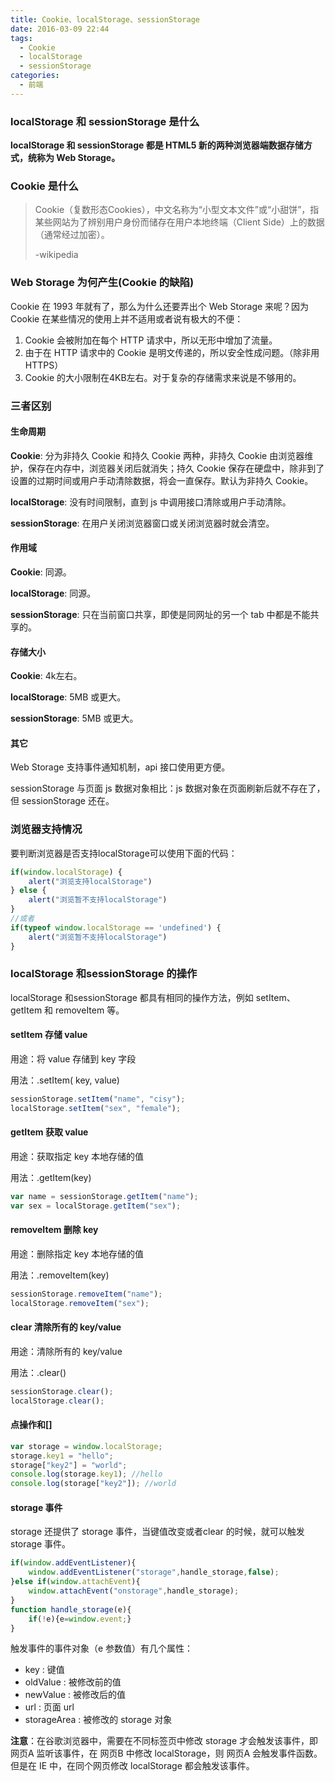 ```yaml
---
title: Cookie、localStorage、sessionStorage
date: 2016-03-09 22:44
tags: 
  - Cookie
  - localStorage
  - sessionStorage
categories: 
  - 前端
---
```


### localStorage 和 sessionStorage 是什么

**localStorage 和 sessionStorage 都是 HTML5 新的两种浏览器端数据存储方式，统称为 Web Storage。**

### Cookie 是什么

> Cookie（复数形态Cookies），中文名称为“小型文本文件”或“小甜饼”，指某些网站为了辨别用户身份而储存在用户本地终端（Client Side）上的数据（通常经过加密）。
>
> -wikipedia  

<!-- more -->

### Web Storage 为何产生(Cookie 的缺陷)

Cookie 在 1993 年就有了，那么为什么还要弄出个 Web Storage 来呢？因为 Cookie 在某些情况的使用上并不适用或者说有极大的不便：

1. Cookie 会被附加在每个 HTTP 请求中，所以无形中增加了流量。
2. 由于在 HTTP 请求中的 Cookie 是明文传递的，所以安全性成问题。（除非用HTTPS）
3. Cookie 的大小限制在4KB左右。对于复杂的存储需求来说是不够用的。

### 三者区别

#### 生命周期

**Cookie**:  分为非持久 Cookie 和持久 Cookie 两种，非持久 Cookie 由浏览器维护，保存在内存中，浏览器关闭后就消失；持久 Cookie 保存在硬盘中，除非到了设置的过期时间或用户手动清除数据，将会一直保存。默认为非持久 Cookie。

**localStorage**:  没有时间限制，直到 js 中调用接口清除或用户手动清除。

**sessionStorage**:  在用户关闭浏览器窗口或关闭浏览器时就会清空。

#### 作用域

**Cookie**:  同源。

**localStorage**:  同源。

**sessionStorage**:  只在当前窗口共享，即使是同网址的另一个 tab 中都是不能共享的。

#### 存储大小

**Cookie**:  4k左右。

**localStorage**:  5MB 或更大。

**sessionStorage**:  5MB 或更大。

#### 其它

Web Storage 支持事件通知机制，api 接口使用更方便。

sessionStorage 与页面 js 数据对象相比：js 数据对象在页面刷新后就不存在了，但 sessionStorage 还在。

### 浏览器支持情况

要判断浏览器是否支持localStorage可以使用下面的代码：

``` javascript
if(window.localStorage) {
    alert("浏览支持localStorage")
} else {
    alert("浏览暂不支持localStorage")
}
//或者
if(typeof window.localStorage == 'undefined') {
    alert("浏览暂不支持localStorage")
}
```

### localStorage 和sessionStorage 的操作

localStorage 和sessionStorage 都具有相同的操作方法，例如 setItem、getItem 和 removeItem 等。

#### setItem 存储 value

用途：将 value 存储到 key 字段

用法：.setItem( key, value)

``` javascript
sessionStorage.setItem("name", "cisy");
localStorage.setItem("sex", "female");
```

#### getItem 获取 value

用途：获取指定 key 本地存储的值

用法：.getItem(key)

``` javascript
var name = sessionStorage.getItem("name");
var sex = localStorage.getItem("sex");
```

#### removeItem 删除 key

用途：删除指定 key 本地存储的值

用法：.removeItem(key)

``` javascript
sessionStorage.removeItem("name");
localStorage.removeItem("sex");
```

#### clear 清除所有的 key/value

用途：清除所有的 key/value

用法：.clear()

``` javascript
sessionStorage.clear();
localStorage.clear();
```

#### 点操作和[]

``` javascript
var storage = window.localStorage;
storage.key1 = "hello";
storage["key2"] = "world";
console.log(storage.key1); //hello
console.log(storage["key2"]); //world
```

#### storage 事件

storage 还提供了 storage 事件，当键值改变或者clear 的时候，就可以触发 storage 事件。

``` javascript
if(window.addEventListener){
    window.addEventListener("storage",handle_storage,false);
}else if(window.attachEvent){
    window.attachEvent("onstorage",handle_storage);
}
function handle_storage(e){
    if(!e){e=window.event;}
}
```
触发事件的事件对象（e 参数值）有几个属性：

* key : 键值
* oldValue : 被修改前的值
* newValue : 被修改后的值
* url : 页面 url
* storageArea : 被修改的 storage 对象

**注意**：在谷歌浏览器中，需要在不同标签页中修改 storage 才会触发该事件，即 网页A 监听该事件，在 网页B 中修改 localStorage，则 网页A 会触发事件函数。但是在 IE 中，在同个网页修改 localStorage 都会触发该事件。